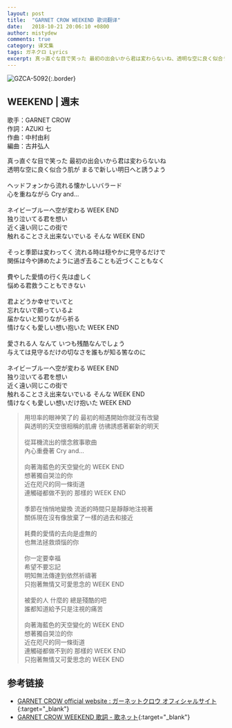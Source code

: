 ```yaml
---
layout: post
title:  "GARNET CROW WEEKEND 歌词翻译"
date:   2018-10-21 20:06:10 +0800
author: mistydew
comments: true
category: 译文集
tags: ガネクロ Lyrics
excerpt: 真っ直ぐな目で笑った 最初の出会いから君は変わらないね、透明な空に良く似合う肌が まるで新しい明日へと誘うよう。
---
```

![GZCA-5092](https://crowsub.github.io/assets/images/discography/album/GZCA-5092.jpg){:.border}

## WEEKEND | 週末

歌手：GARNET CROW<br>
作詞：AZUKI 七<br>
作曲：中村由利<br>
編曲：古井弘人

<div class="lyric-original">
<p>
真っ直ぐな目で笑った 最初の出会いから君は変わらないね<br>
透明な空に良く似合う肌が まるで新しい明日へと誘うよう<br>
<br>
ヘッドフォンから流れる懐かしいバラード<br>
心を重ねながら Cry and...<br>
<br>
ネイビーブルーへ空が変わる WEEK END<br>
独り泣いてる君を想い<br>
近く遠い同じこの街で<br>
触れることさえ出来ないでいる そんな WEEK END<br>
<br>
そっと季節は変わってく 流れる時は穏やかに見守るだけで<br>
関係は今や諦めたように過ぎ去ることも近づくこともなく<br>
<br>
費やした愛情の行く先は虚しく<br>
悩める君救うこともできない<br>
<br>
君よどうか幸せでいてと<br>
忘れないで願っているよ<br>
届かないと知りながら祈る<br>
情けなくも愛しい想い抱いた WEEK END<br>
<br>
愛される人 なんて いつも残酷なんでしょう<br>
与えては見守るだけの切なさを誰もが知る筈なのに<br>
<br>
ネイビーブルーへ空が変わる WEEK END<br>
独り泣いてる君を想い<br>
近く遠い同じこの街で<br>
触れることさえ出来ないでいる そんな WEEK END<br>
情けなくも愛しい想いだけ抱いた WEEK END
</p>
</div>

<div class="lyric-translation">
<blockquote>
用坦率的眼神笑了的 最初的相遇開始你就沒有改變<br>
與透明的天空很相稱的肌膚 彷彿誘惑著嶄新的明天<br>
<br>
從耳機流出的懷念敘事歌曲<br>
內心重疊著 Cry and...<br>
<br>
向著海藍色的天空變化的 WEEK END<br>
想著獨自哭泣的你<br>
近在咫尺的同一條街道<br>
連觸碰都做不到的 那樣的 WEEK END<br>
<br>
季節在悄悄地變換 流逝的時間只是靜靜地注視著<br>
關係現在沒有像放棄了一樣的過去和接近<br>
<br>
耗費的愛情的去向是虛無的<br>
也無法拯救煩惱的你<br>
<br>
你一定要幸福<br>
希望不要忘記<br>
明知無法傳達到依然祈禱著<br>
只抱著無情又可愛思念的 WEEK END<br>
<br>
被愛的人 什麼的 總是殘酷的吧<br>
誰都知道給予只是注視的痛苦<br>
<br>
向著海藍色的天空變化的 WEEK END<br>
想著獨自哭泣的你<br>
近在咫尺的同一條街道<br>
連觸碰都做不到的 那樣的 WEEK END<br>
只抱著無情又可愛思念的 WEEK END
</blockquote>
</div>

## 参考链接

* [GARNET CROW official website : ガーネットクロウ オフィシャルサイト](http://www.garnetcrow.com){:target="_blank"}
* [GARNET CROW WEEKEND 歌詞 - 歌ネット](https://www.uta-net.com/song/46202){:target="_blank"}
